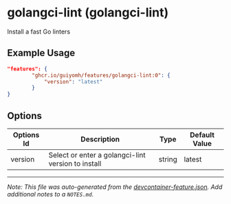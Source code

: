
# golangci-lint (golangci-lint)

Install a fast Go linters

## Example Usage

```json
"features": {
        "ghcr.io/guiyomh/features/golangci-lint:0": {
            "version": "latest"
        }
}
```

## Options

| Options Id | Description | Type | Default Value |
|-----|-----|-----|-----|
| version | Select or enter a golangci-lint version to install | string | latest |



---

_Note: This file was auto-generated from the [devcontainer-feature.json](https://github.com/guiyomh/features/blob/main/src/golangci-lint/devcontainer-feature.json).  Add additional notes to a `NOTES.md`._
